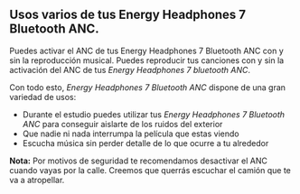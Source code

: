 ## Usos varios de tus Energy Headphones 7 Bluetooth ANC.

Puedes activar el ANC de tus Energy Headphones 7 Bluetooth ANC con y sin la reproducción musical.
Puedes reproducir tus canciones con y sin la activación del ANC de tus *Energy Headphones 7 bluetooth ANC*.

Con todo esto, *Energy Headphones 7 Bluetooth ANC* dispone de una gran variedad de usos:
- Durante el estudio puedes utilizar tus *Energy Headphones 7 Bluetooth ANC* para conseguir aislarte de los ruidos del exterior
- Que nadie ni nada interrumpa la película que estas viendo
- Escucha música sin perder detalle de lo que ocurre a tu alrededor

**Nota:** Por motivos de seguridad te recomendamos desactivar el ANC cuando vayas por la calle. Creemos que querrás escuchar el camión que te va a atropellar.
